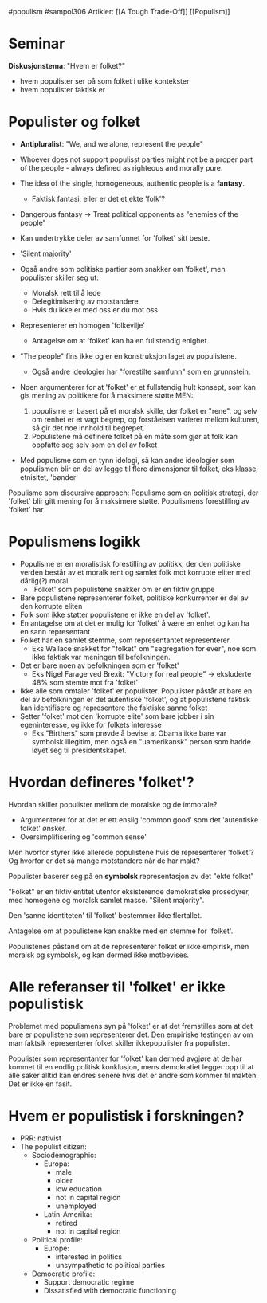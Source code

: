 #populism #sampol306
Artikler:
[[A Tough Trade-Off]]
[[Populism]]

# Seminar




**Diskusjonstema**: "Hvem er folket?"
- hvem populister ser på som folket i ulike kontekster
- hvem populister faktisk er

# Populister og folket
- **Antipluralist**: "We, and we alone, represent the people"
- Whoever does not support populisst parties might not be a proper part of the people - always defined as righteous and morally pure.
- The idea of the single, homogeneous, authentic people is a **fantasy**.
	- Faktisk fantasi, eller er det et ekte 'folk'?
- Dangerous fantasy $\rightarrow$ Treat political opponents as "enemies of the people"
- Kan undertrykke deler av samfunnet for 'folket' sitt beste.
- 'Silent majority'
- Også andre som politiske partier som snakker om 'folket', men populister skiller seg ut:
	- Moralsk rett til å lede
	- Delegitimisering av motstandere
	- Hvis du ikke er med oss er du mot oss
- Representerer en homogen 'folkevilje'
	- Antagelse om at 'folket' kan ha en fullstendig enighet

- "The people" fins ikke og er en konstruksjon laget av populistene.
	- Også andre ideologier har "forestilte samfunn" som en grunnstein.
- Noen argumenterer for at 'folket' er et fullstendig hult konsept, som kan gis mening av politikere for å maksimere støtte MEN:
	1. populisme er basert på et moralsk skille, der folket er "rene", og selv om renhet er et vagt begrep, og forståelsen varierer mellom kulturen, så gir det noe innhold til begrepet.
	2. Populistene må definere folket på en måte som gjør at folk kan oppfatte seg selv som en del av folket
- Med populisme som en tynn idelogi, så kan andre ideologier som populismen blir en del av legge til flere dimensjoner til folket, eks klasse, etnisitet, 'bønder'

Populisme som discursive approach: Populisme som en politisk strategi, der 'folket'  blir gitt mening for å maksimere støtte. Populismens forestilling av 'folket' har  

# Populismens logikk
- Populisme er en moralistisk forestilling av politikk, der den politiske verden består av et moralk rent og samlet folk mot korrupte eliter med dårlig(?) moral.
	- 'Folket' som populistene snakker om er en fiktiv gruppe
- Bare populistene representerer folket, politiske konkurrenter er del av den korrupte eliten
- Folk som ikke støtter populistene er ikke en del av 'folket'.
- En antagelse om at det er mulig for 'folket' å være en enhet og kan ha en sann representant
- Folket har en samlet stemme, som representantet representerer.
	- Eks Wallace snakket for "folket" om "segregation for ever", noe som ikke faktisk var meningen til befolkningen.
- Det er bare noen av befolkningen som er 'folket'
	- Eks Nigel Farage ved Brexit: "Victory for real people" -> eksluderte 48% som stemte mot fra 'folket'
- Ikke alle som omtaler 'folket' er populister. Populister påstår at bare en del av befolkningen er det autentiske 'folket', og at populistene faktisk kan identifisere og representere the faktiske sanne folket
- Setter 'folket' mot den 'korrupte elite' som bare jobber i sin egeninteresse, og ikke for folkets interesse
	- Eks "Birthers" som prøvde å bevise at Obama ikke bare var symbolsk illegitim, men også en "uamerikansk" person som hadde løyet seg til presidentskapet.

# Hvordan defineres 'folket'?
Hvordan skiller populister mellom de moralske og de immorale?

- Argumenterer for at det er ett enslig 'common good' som det 'autentiske folket' ønsker.
- Oversimplifisering og 'common sense'

Men hvorfor styrer ikke allerede populistene hvis de representerer 'folket'? Og hvorfor er det så mange motstandere når de har makt?

Populister baserer seg på en **symbolsk** representasjon av det "ekte folket"

"Folket" er en fiktiv entitet utenfor eksisterende demokratiske prosedyrer, med homogene og moralsk samlet masse. "Silent majority".

Den 'sanne identiteten' til 'folket' bestemmer ikke flertallet. 

Antagelse om at populistene kan snakke med en stemme for 'folket'.

Populistenes påstand om at de representerer folket er ikke empirisk, men moralsk og symbolsk, og kan dermed ikke motbevises.

# Alle referanser til 'folket' er ikke populistisk
Problemet med populismens syn på 'folket' er at det fremstilles som at det bare er populistene som representerer det. Den empiriske testingen av om man faktsik representerer folket skiller ikkepopulister fra populister.

Populister som representanter for 'folket' kan dermed avgjøre at de har kommet til en endlig politisk konklusjon, mens demokratiet legger opp til at alle saker alltid kan endres senere hvis det er andre som kommer til makten. Det er ikke en fasit.


# Hvem er populistisk i forskningen?
- PRR: nativist
- The populist citizen:
	- Sociodemographic:
		- Europa: 
			- male
			- older
			- low education
			- not in capital region
			- unemployed
		- Latin-Amerika:
			- retired
			- not in capital region
	- Political profile:
		- Europe:
			- interested in politics
			- unsympathetic to political parties
	- Democratic profile:
		- Support democratic regime
		- Dissatisfied with democratic functioning